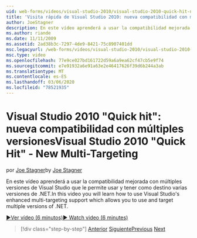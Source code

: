 ```yaml
---
uid: web-forms/videos/visual-studio-2010/visual-studio-2010-quick-hit-new-multi-targeting
title: 'Visita rápida de Visual Studio 2010: nueva compatibilidad con múltiples versiones | Microsoft Docs'
author: JoeStagner
description: En este vídeo aprenderá a usar la compatibilidad mejorada con múltiples versiones de Visual Studio que le permite usar y tener como destino varias versiones de .NET.
ms.author: riande
ms.date: 11/11/2009
ms.assetid: 2ad38b3c-7297-4de9-8421-75c8907401dd
msc.legacyurl: /web-forms/videos/visual-studio-2010/visual-studio-2010-quick-hit-new-multi-targeting
msc.type: video
ms.openlocfilehash: 77e9ce027bd161722d59a6a9ea62cf47cb5e9f74
ms.sourcegitcommit: e7e91932a6e91a63e2e46417626f39d6b244a3ab
ms.translationtype: MT
ms.contentlocale: es-ES
ms.lasthandoff: 03/06/2020
ms.locfileid: "78521935"
---
```

# <a name="visual-studio-2010-quick-hit---new-multi-targeting"></a><span data-ttu-id="8fcf5-103">Visual Studio 2010 "Quick hit": nueva compatibilidad con múltiples versiones</span><span class="sxs-lookup"><span data-stu-id="8fcf5-103">Visual Studio 2010 "Quick Hit" - New Multi-Targeting</span></span>

<span data-ttu-id="8fcf5-104">por [Joe Stagner](https://github.com/JoeStagner)</span><span class="sxs-lookup"><span data-stu-id="8fcf5-104">by [Joe Stagner](https://github.com/JoeStagner)</span></span>

<span data-ttu-id="8fcf5-105">En este vídeo aprenderá a usar la compatibilidad mejorada con múltiples versiones de Visual Studio que le permite usar y tener como destino varias versiones de .NET.</span><span class="sxs-lookup"><span data-stu-id="8fcf5-105">In this video you will learn how to use Visual Studio's enhanced multi-targeting support which allows you to use and target multiple versions of .NET.</span></span>

[<span data-ttu-id="8fcf5-106">&#9654;Ver vídeo (6 minutos)</span><span class="sxs-lookup"><span data-stu-id="8fcf5-106">&#9654; Watch video (6 minutes)</span></span>](https://channel9.msdn.com/Blogs/ASP-NET-Site-Videos/visual-studio-2010-quick-hit-new-multi-targeting)

> [!div class="step-by-step"]
> <span data-ttu-id="8fcf5-107">[Anterior](visual-studio-2010-quick-hit-new-web-project-template.md)
> [Siguiente](visual-studio-2010-quick-hit-websites-instead-of-web-projects.md)</span><span class="sxs-lookup"><span data-stu-id="8fcf5-107">[Previous](visual-studio-2010-quick-hit-new-web-project-template.md)
[Next](visual-studio-2010-quick-hit-websites-instead-of-web-projects.md)</span></span>
